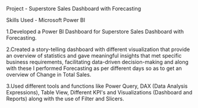 Project - Superstore Sales Dashboard with Forecasting

Skills Used - Microsoft Power BI

1.Developed a Power BI Dashboard for Superstore Sales Dashboard with Forecasting.

2.Created a story-telling dashboard with different visualization that provide an overview of statistics and gave meaningful insights that met specific business requirements, facilitating data-driven decision-making and along with these I performed Forecasting as per different days so as to get an overview of Change in Total Sales.

3.Used different tools and functions like Power Query, DAX (Data Analysis Expressions), Table View, Different KPI's and Visualizations (Dashboard and Reports) along with the use of Filter and Slicers.
